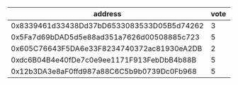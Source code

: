 address|vote|timestamp|signature
---|---|---|---
0x8339461d33438Dd37bD6533083533D05B5d74262|3|1615902638|0x67e0d7c551e8b262aead80d5c16d693e320171ef3c8de280cd7c041bc45f9d3812300b690028dd95f88ef9fbee7223a0cdd1c285a6858b0f17ac33f8fdac2b1a1b
0x5Fa7d69bDAD5d5e88ad351a7626d00508885c723|5|1615904735|0x0517b406550b7f8b6596ff2e7c44abb119d9777f238d048bb88f601ce3341d6364e25d80e363eb2f99fdcacce226006cf357362f0c3361b615cc502e9dd51e711c
0x605C76643F5DA6e33F8234740372ac81930eA2DB|2|1615905966|0x501b4abf318962f629dbe696b1027c5e74bb792ab8322397ae1af5ca809da2df1f4e625a0e51206f86c06da9d43764e0b4edcdbe7d39aa8e8d9079bf3d1cd02b1b
0xdc6B04B4e40fDe7c0e9ee1171F913FebDbB4b88B|5|1615907424|0x84d719d574b408e1269d82bb6b0f94510abaf4f3dd4d3c21ac54c9f7509d756a32723e187ec2fa661872c2d307ed9b09e288650d2487a5b90ade84939f5803751b
0x12b3DA3e8aF0ffd987a88C6C5b9b0739Dc0Fb968|5|1615914683|0xffec62d4e08e4b42a3d5bfe65996302c569a2924da31610af87d82e774e88de3507c9686941312dc0c1cb9230d95174eb053f351b079c6d33018775338e661911b